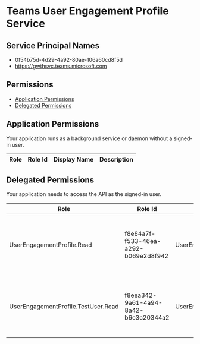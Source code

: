 # Teams User Engagement Profile Service
## Service Principal Names
- 0f54b75d-4d29-4a92-80ae-106a60cd8f5d
- https://gwthsvc.teams.microsoft.com

 ## Permissions
- [Application Permissions](#application-permissions)
- [Delegated Permissions](#delegated-permissions)

## Application Permissions
Your application runs as a background service or daemon without a signed-in user.

| Role | Role Id | Display Name | Description |
|---|---|---|---|

## Delegated Permissions
Your application needs to access the API as the signed-in user. 

| Role | Role Id | Display Name | Description |
|---|---|---|---|
| UserEngagementProfile.Read | f8e84a7f-f533-46ea-a292-b069e2d8f942 | UserEngagementProfile.Read | This allows apps to read user's Teams engagement profile on behalf of a user |
| UserEngagementProfile.TestUser.Read | f8eea342-9a61-4a94-8a42-b6c3c20344a2 | UserEngagementProfile.TestUser.Read | This allows test users to read user's Teams engagement profile on behalf of a user |

